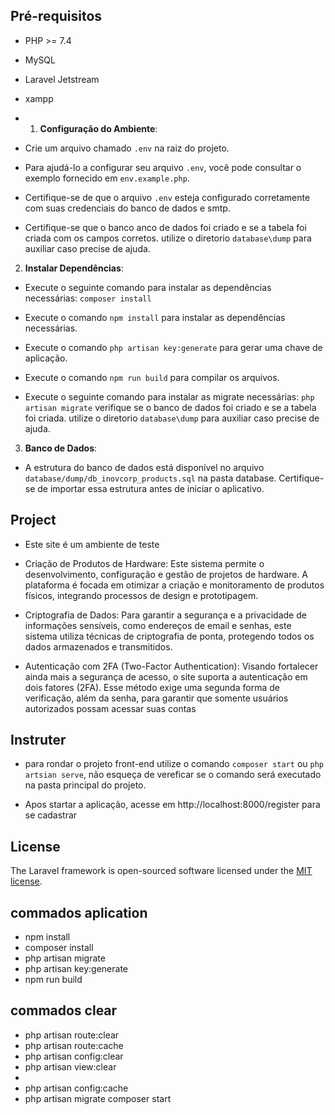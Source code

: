 ## Pré-requisitos

-   PHP >= 7.4
-   MySQL
-   Laravel Jetstream
-   xampp

-   1. **Configuração do Ambiente**:

-   Crie um arquivo chamado `.env` na raiz do projeto.

-   Para ajudá-lo a configurar seu arquivo `.env`, você pode consultar o exemplo fornecido em `env.example.php`.

-   Certifique-se de que o arquivo `.env` esteja configurado corretamente com suas credenciais do banco de dados e smtp.

-   Certifique-se que o banco anco de dados foi criado e se a tabela foi criada com os campos corretos. utilize o diretorio `database\dump` para auxiliar caso precise de ajuda.

2. **Instalar Dependências**:

-   Execute o seguinte comando para instalar as dependências necessárias: `composer install`

-   Execute o comando `npm install` para instalar as dependências necessárias.

-   Execute o comando `php artisan key:generate` para gerar uma chave de aplicação.

-   Execute o comando `npm run build` para compilar os arquivos.

-   Execute o seguinte comando para instalar as migrate necessárias: `php artisan migrate` verifique se o banco de dados foi criado e se a tabela foi criada. utilize o diretorio `database\dump` para auxiliar caso precise de ajuda.

3. **Banco de Dados**:

-   A estrutura do banco de dados está disponível no arquivo `database/dump/db_inovcorp_products.sql` na pasta database. Certifique-se de importar essa estrutura antes de iniciar o aplicativo.

## Project

-   Este site é um ambiente de teste

-   Criação de Produtos de Hardware: Este sistema permite o desenvolvimento, configuração e gestão de projetos de hardware. A plataforma é focada em otimizar a criação e monitoramento de produtos físicos, integrando processos de design e prototipagem.

-   Criptografia de Dados: Para garantir a segurança e a privacidade de informações sensíveis, como endereços de email e senhas, este sistema utiliza técnicas de criptografia de ponta, protegendo todos os dados armazenados e transmitidos.

-   Autenticação com 2FA (Two-Factor Authentication): Visando fortalecer ainda mais a segurança de acesso, o site suporta a autenticação em dois fatores (2FA). Esse método exige uma segunda forma de verificação, além da senha, para garantir que somente usuários autorizados possam acessar suas contas

## Instruter

-   para rondar o projeto front-end utilize o comando `composer start` ou `php artsian serve`, não esqueça de vereficar se o comando será executado na pasta principal do projeto.

-   Apos startar a aplicação, acesse em http://localhost:8000/register para se cadastrar

## License

The Laravel framework is open-sourced software licensed under the [MIT license](https://opensource.org/licenses/MIT).

## commados aplication

-   npm install
-   composer install
-   php artisan migrate
-   php artisan key:generate
-   npm run build

## commados clear

-   php artisan route:clear
-   php artisan route:cache
-   php artisan config:clear
-   php artisan view:clear
-
-   php artisan config:cache
-   php artisan migrate
    composer start
